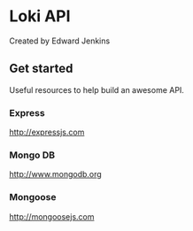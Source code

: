 # Loki API
Created by Edward Jenkins

## Get started
Useful resources to help build an awesome API.

### Express
http://expressjs.com

### Mongo DB
http://www.mongodb.org

### Mongoose
http://mongoosejs.com
